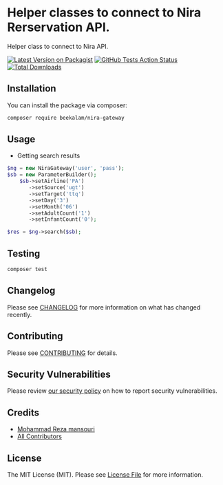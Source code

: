 # Helper classes to connect to Nira Rerservation API.

Helper class to connect to Nira API.

[![Latest Version on Packagist](https://img.shields.io/packagist/v/beekalam/nira-gateway.svg?style=flat-square)](https://packagist.org/packages/beekalam/nira-gateway)
[![GitHub Tests Action Status](https://img.shields.io/github/workflow/status/beekalam/nira-gateway/run-tests?label=tests)](https://github.com/beekalam/nira-gateway/actions?query=workflow%3Arun-tests+branch%3Amaster)
[![Total Downloads](https://img.shields.io/packagist/dt/beekalam/nira-gateway.svg?style=flat-square)](https://packagist.org/packages/beekalam/nira-gateway)


## Installation

You can install the package via composer:

```bash
composer require beekalam/nira-gateway
```

## Usage

* Getting search results
```php
$ng = new NiraGateway('user', 'pass');
$sb = new ParameterBuilder();
    $sb->setAirline('PA')
       ->setSource('ugt')
       ->setTarget('ttq')
       ->setDay('3')
       ->setMonth('06')
       ->setAdultCount('1')
       ->setInfantCount('0');

$res = $ng->search($sb);
```

## Testing

```bash
composer test
```

## Changelog

Please see [CHANGELOG](CHANGELOG.md) for more information on what has changed recently.

## Contributing

Please see [CONTRIBUTING](.github/CONTRIBUTING.md) for details.

## Security Vulnerabilities

Please review [our security policy](../../security/policy) on how to report security vulnerabilities.

## Credits

- [Mohammad Reza mansouri](https://github.com/beekalam)
- [All Contributors](../../contributors)

## License

The MIT License (MIT). Please see [License File](LICENSE.md) for more information.
